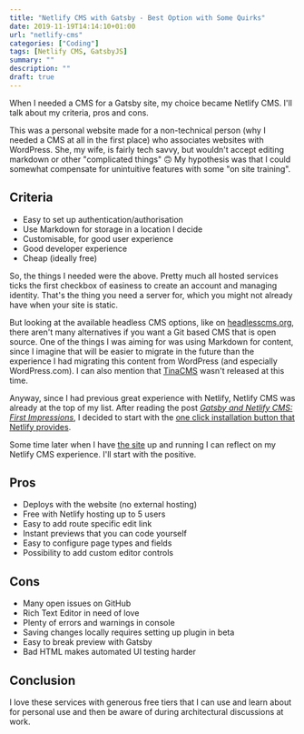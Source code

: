 ```yaml
---
title: "Netlify CMS with Gatsby - Best Option with Some Quirks"
date: 2019-11-19T14:14:10+01:00
url: "netlify-cms"
categories: ["Coding"]
tags: [Netlify CMS, GatsbyJS]
summary: ""
description: ""
draft: true
---
```


When I needed a CMS for a Gatsby site, my choice became Netlify CMS. I'll talk about my criteria, pros and cons.

This was a personal website made for a non-technical person (why I needed a CMS at all in the first place) who associates websites with WordPress. She, my wife, is fairly tech savvy, but wouldn't accept editing markdown or other "complicated things" 🙃 My hypothesis was that I could somewhat compensate for unintuitive features with some "on site training".

## Criteria

* Easy to set up authentication/authorisation
* Use Markdown for storage in a location I decide
* Customisable, for good user experience
* Good developer experience
* Cheap (ideally free)

So, the things I needed were the above. Pretty much all hosted services ticks the first checkbox of easiness to create an account and managing identity. That's the thing you need a server for, which you might not already have when your site is static.

But looking at the available headless CMS options, like on [headlesscms.org][2], there aren't many alternatives if you want a Git based CMS that is open source. One of the things I was aiming for was using Markdown for content, since I imagine that will be easier to migrate in the future than the experience I had migrating this content from WordPress (and especially WordPress.com). I can also mention that [TinaCMS][3] wasn't released at this time.

Anyway, since I had previous great experience with Netlify, Netlify CMS was already at the top of my list. After reading the post [_Gatsby and Netlify CMS: First Impressions_][1], I decided to start with the [one click installation button that Netlify provides][4]. 

Some time later when I have [the site][5] up and running I can reflect on my Netlify CMS experience. I'll start with the positive.

## Pros

* Deploys with the website (no external hosting)
* Free with Netlify hosting up to 5 users
* Easy to add route specific edit link
* Instant previews that you can code yourself
* Easy to configure page types and fields
* Possibility to add custom editor controls



## Cons

* Many open issues on GitHub
* Rich Text Editor in need of love
* Plenty of errors and warnings in console
* Saving changes locally requires setting up plugin in beta
* Easy to break preview with Gatsby
* Bad HTML makes automated UI testing harder

## Conclusion

I love these services with generous free tiers that I can use and learn about for personal use and then be aware of during architectural discussions at work.

[1]: https://dev.to/steelvoltage/gatsby-and-netlify-cms-first-impressions-4ink
[2]: https://headlesscms.org/
[3]: https://headlesscms.org/projects/tinacms
[4]: https://templates.netlify.com/template/gatsby-blog-with-netlify-cms/
[5]: https://github.com/henriksommerfeld/isabel-blog
